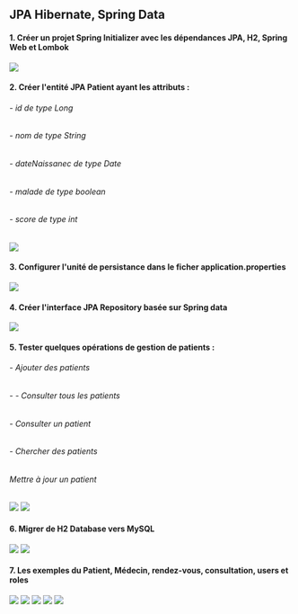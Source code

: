 <h2>
JPA Hibernate, Spring Data
</h2>
<h4> 1. Créer un projet Spring Initializer avec les dépendances JPA, H2, Spring Web et Lombok</h4>
<img src="Captures/Capture1.png">

<h4> 2. Créer l'entité JPA Patient ayant les attributs :</h4>
<h6>- id de type Long </h6>
<h6>- nom de type String</h6>
<h6>- dateNaissanec de type Date</h6>
<h6>- malade de type boolean</h6>
<h6>- score de type int</h6>

<img src="Captures/Capture2.png">
<h4></h4>
<h4>3. Configurer l'unité de persistance dans le ficher application.properties </h4>
<img src="Captures/Capture3.png">
<h4> 4. Créer l'interface JPA Repository basée sur Spring data</h4>
<img src="Captures/Capture4.png">

<h4> 5. Tester quelques opérations de gestion de patients :</h4>
<h6>- Ajouter des patients </h6>
<h6>- - Consulter tous les patients</h6>
<h6>- Consulter un patient</h6>
<h6>- Chercher des patients</h6>
<h6> Mettre à jour un patient</h6>
<img src="Captures/capture5.png">
<img src="Captures/5'.png">

<h4>6. Migrer de H2 Database vers MySQL</h4>
<img src="Captures/capture6.png">
<img src="Capture/6'.png">

<h4>7. Les exemples du Patient, Médecin, rendez-vous, consultation, users et roles </h4>
<img src="Captures/capture7.png">
<img src="Captures/7_1.png">
<img src="Captures/7_2.png">
<img src="Captures/7_3.png">
<img src="Captures/7_4.png">